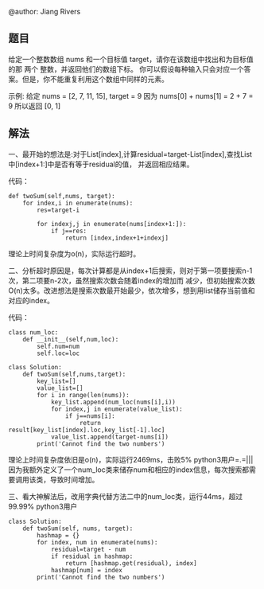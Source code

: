 @author: Jiang Rivers
## 题目
给定一个整数数组 nums 和一个目标值 target，请你在该数组中找出和为目标值的那 两个 整数，并返回他们的数组下标。
你可以假设每种输入只会对应一个答案。但是，你不能重复利用这个数组中同样的元素。

示例:
给定 nums = [2, 7, 11, 15], target = 9
因为 nums[0] + nums[1] = 2 + 7 = 9
所以返回 [0, 1]
## 解法
一、最开始的想法是:对于List[index],计算residual=target-List[index],查找List中[index+1:]中是否有等于residual的值，
并返回相应结果。

代码：

    def twoSum(self,nums, target):
        for index,i in enumerate(nums):
            res=target-i
        
            for indexj,j in enumerate(nums[index+1:]):
                if j==res:
                    return [index,index+1+indexj]
                
理论上时间复杂度为o(n)，实际运行超时。

二、分析超时原因是，每次计算都是从index+1后搜索，则对于第一项要搜索n-1次，第二项要n-2次，虽然搜索次数会随着index的增加而
减少，但初始搜索次数O(n)太多。改进想法是搜索次数最开始最少，依次增多，想到用list储存当前值和对应的index。

代码：

    class num_loc:
        def __init__(self,num,loc):
            self.num=num
            self.loc=loc

    class Solution:
        def twoSum(self,nums,target):
            key_list=[]
            value_list=[]
            for i in range(len(nums)):
                key_list.append(num_loc(nums[i],i))
                for index,j in enumerate(value_list):
                    if j==nums[i]:
                        return result[key_list[index].loc,key_list[-1].loc]
                value_list.append(target-nums[i])
            print('Cannot find the two numbers')

理论上时间复杂度依旧是o(n)，实际运行2469ms，击败5% python3用户=.=|||
因为我额外定义了一个num_loc类来储存num和相应的index信息，每次搜索都需要调用该类，导致时间增加。

三、看大神解法后，改用字典代替方法二中的num_loc类，运行44ms，超过99.99% python3用户

    class Solution:
        def twoSum(self, nums, target):
            hashmap = {}
            for index, num in enumerate(nums):
                residual=target - num
                if residual in hashmap:
                    return [hashmap.get(residual), index]
                hashmap[num] = index
            print('Cannot find the two numbers')